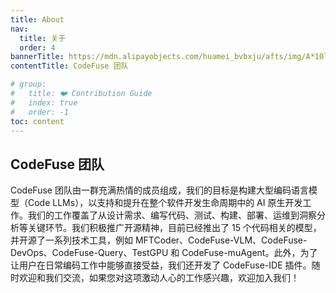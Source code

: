 ```yaml
---
title: About
nav:
  title: 关于
  order: 4
bannerTitle: https://mdn.alipayobjects.com/huamei_bvbxju/afts/img/A*10l4RpTepNIAAAAAAAAAAAAADlHYAQ/original
contentTitle: CodeFuse 团队

# group:
#   title: ❤️ Contribution Guide
#   index: true
#   order: -1
toc: content
---
```


## CodeFuse 团队

CodeFuse 团队由一群充满热情的成员组成，我们的目标是构建大型编码语言模型（Code LLMs），以支持和提升在整个软件开发生命周期中的 AI 原生开发工作。我们的工作覆盖了从设计需求、编写代码、测试、构建、部署、运维到洞察分析等关键环节。我们积极推广开源精神，目前已经推出了 15 个代码相关的模型，并开源了一系列技术工具，例如 MFTCoder、CodeFuse-VLM、CodeFuse-DevOps、CodeFuse-Query、TestGPU 和 CodeFuse-muAgent。此外，为了让用户在日常编码工作中能够直接受益，我们还开发了 CodeFuse-IDE 插件。随时欢迎和我们交流，如果您对这项激动人心的工作感兴趣，欢迎加入我们！
